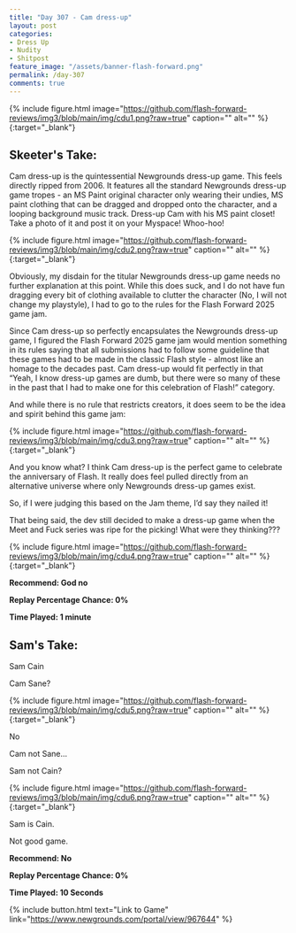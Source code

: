 ```yaml
---
title: "Day 307 - Cam dress-up"
layout: post
categories:
- Dress Up
- Nudity
- Shitpost
feature_image: "/assets/banner-flash-forward.png"
permalink: /day-307
comments: true
---
```


{% include figure.html image="https://github.com/flash-forward-reviews/img3/blob/main/img/cdu1.png?raw=true" caption="" alt="" %}{:target="_blank"}
 
## Skeeter's Take:

Cam dress-up is the quintessential Newgrounds dress-up game. This feels directly ripped from 2006. It features all the standard Newgrounds dress-up game tropes - an MS Paint original character only wearing their undies, MS paint clothing that can be dragged and dropped onto the character, and a looping background music track. Dress-up Cam with his MS paint closet! Take a photo of it and post it on your Myspace! Whoo-hoo!

{% include figure.html image="https://github.com/flash-forward-reviews/img3/blob/main/img/cdu2.png?raw=true" caption="" alt="" %}{:target="_blank"}

Obviously, my disdain for the titular Newgrounds dress-up game needs no further explanation at this point. While this does suck, and I do not have fun dragging every bit of clothing available to clutter the character (No, I will not change my playstyle), I had to go to the rules for the Flash Forward 2025 game jam. 

Since Cam dress-up so perfectly encapsulates the Newgrounds dress-up game, I figured the Flash Forward 2025 game jam would mention something in its rules saying that all submissions had to follow some guideline that these games had to be made in the classic Flash style - almost like an homage to the decades past. Cam dress-up would fit perfectly in that “Yeah, I know dress-up games are dumb, but there were so many of these in the past that I had to make one for this celebration of Flash!” category. 

And while there is no rule that restricts creators, it does seem to be the idea and spirit behind this game jam: 

{% include figure.html image="https://github.com/flash-forward-reviews/img3/blob/main/img/cdu3.png?raw=true" caption="" alt="" %}{:target="_blank"}

And you know what? I think Cam dress-up is the perfect game to celebrate the anniversary of Flash. It really does feel pulled directly from an alternative universe where only Newgrounds dress-up games exist. 

So, if I were judging this based on the Jam theme, I’d say they nailed it!

That being said, the dev still decided to make a dress-up game when the Meet and Fuck series was ripe for the picking! What were they thinking???

{% include figure.html image="https://github.com/flash-forward-reviews/img3/blob/main/img/cdu4.png?raw=true" caption="" alt="" %}{:target="_blank"}

**Recommend: God no**

**Replay Percentage Chance: 0%**

**Time Played: 1 minute**

## Sam's Take:

Sam Cain

Cam Sane?

{% include figure.html image="https://github.com/flash-forward-reviews/img3/blob/main/img/cdu5.png?raw=true" caption="" alt="" %}{:target="_blank"}

No

Cam not Sane...

Sam not Cain?

{% include figure.html image="https://github.com/flash-forward-reviews/img3/blob/main/img/cdu6.png?raw=true" caption="" alt="" %}{:target="_blank"}

Sam is Cain.

Not good game.

**Recommend: No**

**Replay Percentage Chance: 0%**

**Time Played: 10 Seconds**

{% include button.html text="Link to Game" link="https://www.newgrounds.com/portal/view/967644" %}